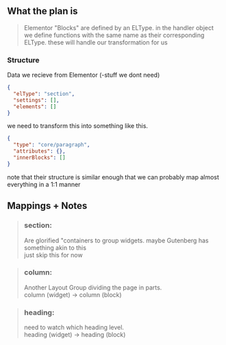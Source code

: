 ## What the plan is

> Elementor "Blocks" are defined by an ELType.
> in the handler object we define functions with the same name
> as their corresponding ELType.
> these will handle our transformation for us

### Structure

Data we recieve from Elementor (-stuff we dont need)

```json
{
  "elType": "section",
  "settings": [],
  "elements": []
}
```

we need to transform this into something like this.

```json
{
  "type": "core/paragraph",
  "attributes": {},
  "innerBlocks": []
}
```

note that their structure is similar enough that we can probably map almost everything in a 1:1 manner

## Mappings + Notes

> ### section: </br>
>
> Are glorified "containers to group widgets.
> maybe Gutenberg has something akin to this </br>
> just skip this for now

> ### column:
>
> Another Layout Group dividing the page in parts. </br>
> column (widget) -> column (block)

> ### heading:
>
> need to watch which heading level. </br>
> heading (widget) -> heading (block)

> ###
